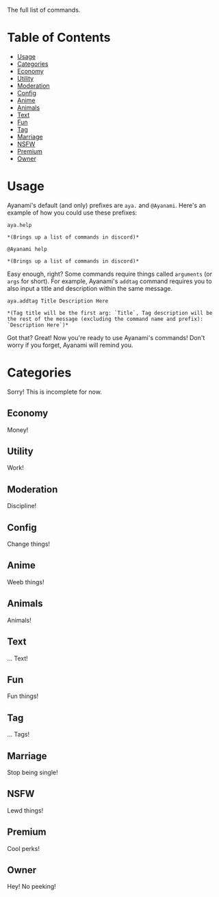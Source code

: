 The full list of commands.

Table of Contents
=================
* [Usage](#Usage)
* [Categories](#Categories)
 * [Economy](##Economy)
 * [Utility](##Utility)
 * [Moderation](##Moderation)
 * [Config](##Config)
 * [Anime](##Anime)
 * [Animals](##Animals)
 * [Text](##Text)
 * [Fun](##Fun)
 * [Tag](##Tag)
 * [Marriage](##Marriage)
 * [NSFW](##NSFW)
 * [Premium](##Premium)
 * [Owner](##Owner)
 
 
# Usage

Ayanami's default (and only) prefixes are `aya.` and `@Ayanami`. Here's an example of how you could use these prefixes:

```
aya.help

*(Brings up a list of commands in discord)*

@Ayanami help

*(Brings up a list of commands in discord)*
```
Easy enough, right? Some commands require things called `arguments` (or `args` for short). For example, Ayanami's `addtag` command requires you to also input a title and description within the same message.
```
aya.addtag Title Description Here

*(Tag title will be the first arg: `Title`, Tag description will be the rest of the message (excluding the command name and prefix): `Description Here`)*
```
Got that? Great! Now you're ready to use Ayanami's commands! Don't worry if you forget, Ayanami will remind you.

# Categories

Sorry! This is incomplete for now.

## Economy

Money!

## Utility

Work!

## Moderation

Discipline!

## Config

Change things!

## Anime

Weeb things!

## Animals

Animals!

## Text

... Text!

## Fun

Fun things!

## Tag

... Tags!

## Marriage

Stop being single!

## NSFW

Lewd things!

## Premium

Cool perks!

## Owner

Hey! No peeking!
